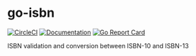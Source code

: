 # go-isbn
[![CircleCI](https://circleci.com/gh/OldPanda/go-isbn.svg?style=svg)](https://circleci.com/gh/OldPanda/go-isbn)
[![Documentation](https://godoc.org/github.com/OldPanda/go-isbn?status.svg)](https://godoc.org/github.com/OldPanda/go-isbn)
[![Go Report Card](https://goreportcard.com/badge/github.com/OldPanda/go-isbn)](https://goreportcard.com/report/github.com/OldPanda/go-isbn)

ISBN validation and conversion between ISBN-10 and ISBN-13
